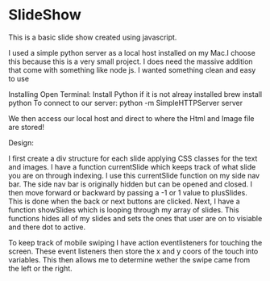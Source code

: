 # SlideShow


This is a basic slide show created using javascript. 


I used a simple python server as a local host installed on my Mac.I choose this because this is a very small project. I does need the massive addition that come with something like node js. I wanted something clean and easy to use 

Installing 
Open Terminal: 
Install Python if it is not alreay installed
brew install python
To connect to our server: 
python -m SimpleHTTPServer server 

We then access our local host and direct to where the Html and Image file are stored! 


Design: 

I first create a div structure for each slide applying CSS classes for the text and images. I have a function currentSlide which 
keeps track of what slide you are on through indexing. I use this currentSlide function on my side nav bar. The side nav bar is originally
hidden but can be opened and closed. I then move forward or backward by passing a -1 or 1 value to plusSlides. This 
is done when the back or next buttons are clicked. Next, I have a function showSlides which is looping through my array of slides.
This functions hides all of my slides and sets the ones that user are on to visiable and there dot to active. 

To keep track of mobile swiping I have action eventlisteners for touching the screen. These event listeners then store the x and y 
coors of the touch into variables. This then allows me to determine wether the swipe came from the left or the right. 

